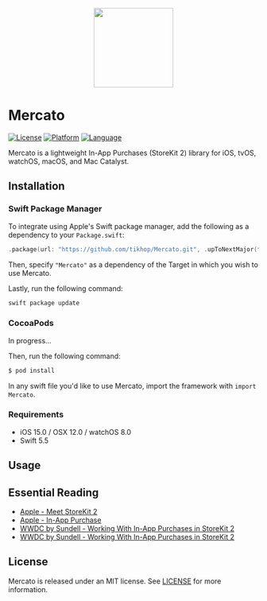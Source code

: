 <p align="center">
  <img height="160" src="https://github.com/tikhop/Mercato/blob/master/www/logo.png" />
</p>

# Mercato

[![License](https://img.shields.io/badge/license-MIT-blue.svg?style=flat)](http://mit-license.org)
[![Platform](http://img.shields.io/badge/platform-iOS%20%7C%20macOS%20%7C%20tvOS%20%7C%20watchOS-lightgrey.svg?style=flat)](https://developer.apple.com/resources/)
[![Language](https://img.shields.io/badge/swift-5.5-orange.svg)](https://developer.apple.com/swift)

Mercato is a lightweight In-App Purchases (StoreKit 2) library for iOS, tvOS, watchOS, macOS, and Mac Catalyst.

Installation
------------

### Swift Package Manager

To integrate using Apple's Swift package manager, add the following as a dependency to your `Package.swift`:

```swift
.package(url: "https://github.com/tikhop/Mercato.git", .upToNextMajor(from: "0.0.1"))
```

Then, specify `"Mercato"` as a dependency of the Target in which you wish to use Mercato.

Lastly, run the following command:
```swift
swift package update
```

### CocoaPods

In progress...

Then, run the following command:

```bash
$ pod install
```

In any swift file you'd like to use Mercato, import the framework with `import Mercato`.

### Requirements

- iOS 15.0 / OSX 12.0 / watchOS 8.0
- Swift 5.5

Usage
-------------

## Essential Reading
* [Apple - Meet StoreKit 2](https://developer.apple.com/videos/play/wwdc2021/10114/)
* [Apple - In-App Purchase](https://developer.apple.com/documentation/storekit/in-app_purchase)
* [WWDC by Sundell - Working With In-App Purchases in StoreKit 2](https://wwdcbysundell.com/2021/working-with-in-app-purchases-in-storekit2/)
* [WWDC by Sundell - Working With In-App Purchases in StoreKit 2](https://wwdcbysundell.com/2021/working-with-in-app-purchases-in-storekit2/)

## License

Mercato is released under an MIT license. See [LICENSE](https://github.com/tikhop/TPInAppReceipt/blob/master/LICENSE) for more information.
